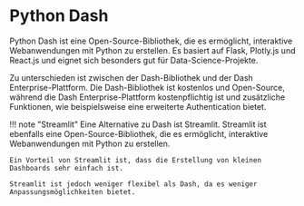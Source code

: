 # Python Dash


Python Dash ist eine Open-Source-Bibliothek, die es ermöglicht, interaktive Webanwendungen mit Python zu erstellen. Es basiert auf Flask, Plotly.js und React.js und eignet sich besonders gut für Data-Science-Projekte.

Zu unterschieden ist zwischen der Dash-Bibliothek und der Dash Enterprise-Plattform. Die Dash-Bibliothek ist kostenlos und Open-Source, während die Dash Enterprise-Plattform kostenpflichtig ist und zusätzliche Funktionen, wie beispielsweise eine erweiterte Authentication bietet.

!!! note "Streamlit"
    Eine Alternative zu Dash ist Streamlit. Streamlit ist ebenfalls eine Open-Source-Bibliothek, die es ermöglicht, interaktive Webanwendungen mit Python zu erstellen. 
    
    Ein Vorteil von Streamlit ist, dass die Erstellung von kleinen Dashboards sehr einfach ist.
    
    Streamlit ist jedoch weniger flexibel als Dash, da es weniger Anpassungsmöglichkeiten bietet.